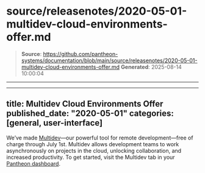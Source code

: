 # source/releasenotes/2020-05-01-multidev-cloud-environments-offer.md

> **Source**: https://github.com/pantheon-systems/documentation/blob/main/source/releasenotes/2020-05-01-multidev-cloud-environments-offer.md
> **Generated**: 2025-08-14 10:00:04

---

---
title: Multidev Cloud Environments Offer
published_date: "2020-05-01"
categories: [general, user-interface]
---
We’ve made [Multidev](/guides/multidev)—our powerful tool for remote development—free of charge through July 1st. Multidev allows development teams to work asynchronously on projects in the cloud, unlocking collaboration, and increased productivity. To get started, visit the Multidev tab in your [Pantheon dashboard](https://dashboard.pantheon.io/sites/).
